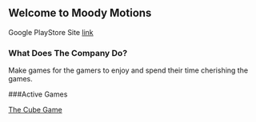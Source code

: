 ## Welcome to Moody Motions

Google PlayStore Site [link](https://play.google.com/store/apps/dev?id=5116296066409844440)


### What Does The Company Do?

Make games for the gamers to enjoy and spend their time cherishing the games.


###Active Games

[The Cube Game](https://moodymotions.github.io/TheCubeGame)

